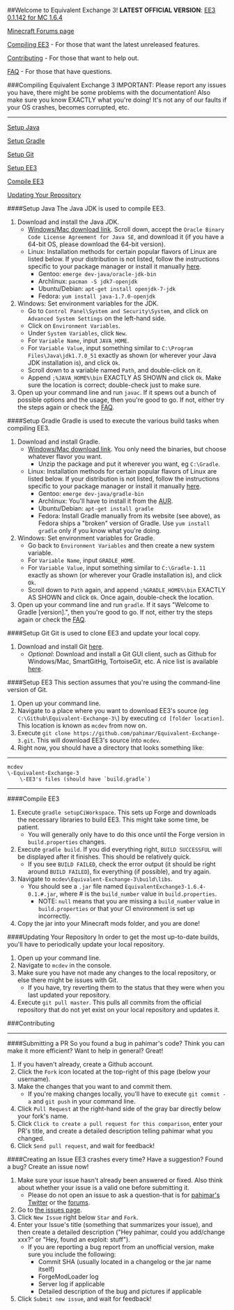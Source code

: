 ##Welcome to Equivalent Exchange 3!
**LATEST OFFICIAL VERSION**: [EE3 0.1.142 for MC 1.6.4](http://files.pahimar.com/ee3/MC_1.6.4/EquivalentExchange3-1.6.4-0.1.142.jar)

[Minecraft Forums page](http://www.minecraftforum.net/topic/1540010-equivalent-exchange-3)

[Compiling EE3](#compiling-equivalent-exchange-3) - For those that want the latest unreleased features.

[Contributing](#contributing) - For those that want to help out.

[FAQ](https://github.com/pahimar/Equivalent-Exchange-3/wiki/Frequently-Asked-Questions) - For those that have questions.

###Compiling Equivalent Exchange 3
IMPORTANT: Please report any issues you have, there might be some problems with the documentation!
Also make sure you know EXACTLY what you're doing!  It's not any of our faults if your OS crashes, becomes corrupted, etc.
***
[Setup Java](#setup-java)

[Setup Gradle](#setup-gradle)

[Setup Git](#setup-git)

[Setup EE3](#setup-ee3)

[Compile EE3](#compile-ee3)

[Updating Your Repository](#updating-your-repository)

####Setup Java
The Java JDK is used to compile EE3.

1. Download and install the Java JDK.
	* [Windows/Mac download link](http://www.oracle.com/technetwork/java/javase/downloads/jdk7-downloads-1880260.html).  Scroll down, accept the `Oracle Binary Code License Agreement for Java SE`, and download it (if you have a 64-bit OS, please download the 64-bit version).
	* Linux: Installation methods for certain popular flavors of Linux are listed below.  If your distribution is not listed, follow the instructions specific to your package manager or install it manually [here](http://www.oracle.com/technetwork/java/javase/downloads/jdk7-downloads-1880260.html).
		* Gentoo: `emerge dev-java/oracle-jdk-bin`
		* Archlinux: `pacman -S jdk7-openjdk`
		* Ubuntu/Debian: `apt-get install openjdk-7-jdk`
		* Fedora: `yum install java-1.7.0-openjdk`
2. Windows: Set environment variables for the JDK.
    * Go to `Control Panel\System and Security\System`, and click on `Advanced System Settings` on the left-hand side.
    * Click on `Environment Variables`.
    * Under `System Variables`, click `New`.
    * For `Variable Name`, input `JAVA_HOME`.
    * For `Variable Value`, input something similar to `C:\Program Files\Java\jdk1.7.0_51` exactly as shown (or wherever your Java JDK installation is), and click `Ok`.
    * Scroll down to a variable named `Path`, and double-click on it.
    * Append `;%JAVA_HOME%\bin` EXACTLY AS SHOWN and click `Ok`.  Make sure the location is correct; double-check just to make sure.
3. Open up your command line and run `javac`.  If it spews out a bunch of possible options and the usage, then you're good to go.  If not, either try the steps again or check the [FAQ](https://github.com/pahimar/Equivalent-Exchange-3/wiki/Frequently-Asked-Questions).

####Setup Gradle
Gradle is used to execute the various build tasks when compiling EE3.

1. Download and install Gradle.
	* [Windows/Mac download link](http://www.gradle.org/downloads).  You only need the binaries, but choose whatever flavor you want.
		* Unzip the package and put it wherever you want, eg `C:\Gradle`.
	* Linux: Installation methods for certain popular flavors of Linux are listed below.  If your distribution is not listed, follow the instructions specific to your package manager or install it manually [here](http://www.gradle.org/downloads).
		* Gentoo: `emerge dev-java/gradle-bin`
		* Archlinux: You'll have to install it from the [AUR](https://aur.archlinux.org/packages/gradle).
		* Ubuntu/Debian: `apt-get install gradle`
		* Fedora: Install Gradle manually from its website (see above), as Fedora ships a "broken" version of Gradle.  Use `yum install gradle` only if you know what you're doing.
2. Windows: Set environment variables for Gradle.
	* Go back to `Environment Variables` and then create a new system variable.
	* For `Variable Name`, input `GRADLE_HOME`.
	* For `Variable Value`, input something similar to `C:\Gradle-1.11` exactly as shown (or wherever your Gradle installation is), and click `Ok`.
	* Scroll down to `Path` again, and append `;%GRADLE_HOME%\bin` EXACTLY AS SHOWN and click `Ok`.  Once again, double-check the location.
3. Open up your command line and run `gradle`.  If it says "Welcome to Gradle [version].", then you're good to go.  If not, either try the steps again or check the [FAQ](https://github.com/pahimar/Equivalent-Exchange-3/wiki/Frequently-Asked-Questions).

####Setup Git
Git is used to clone EE3 and update your local copy.

1. Download and install Git [here](http://git-scm.com/download/).
	* *Optional*: Download and install a Git GUI client, such as Github for Windows/Mac, SmartGitHg, TortoiseGit, etc.  A nice list is available [here](http://git-scm.com/downloads/guis).

####Setup EE3
This section assumes that you're using the command-line version of Git.

1. Open up your command line.
2. Navigate to a place where you want to download EE3's source (eg `C:\Github\Equivalent-Exchange-3\`) by executing `cd [folder location]`.  This location is known as `mcdev` from now on.
3. Execute `git clone https://github.com/pahimar/Equivalent-Exchange-3.git`.  This will download EE3's source into `mcdev`.
4. Right now, you should have a directory that looks something like:

***
	mcdev
	\-Equivalent-Exchange-3
		\-EE3's files (should have `build.gradle`)
***

####Compile EE3
1. Execute `gradle setupCiWorkspace`. This sets up Forge and downloads the necessary libraries to build EE3.  This might take some time, be patient.
	* You will generally only have to do this once until the Forge version in `build.properties` changes.
2. Execute `gradle build`. If you did everything right, `BUILD SUCCESSFUL` will be displayed after it finishes.  This should be relatively quick.
    * If you see `BUILD FAILED`, check the error output (it should be right around `BUILD FAILED`), fix everything (if possible), and try again.
3. Navigate to `mcdev\Equivalent-Exchange-3\build\libs`.
    *  You should see a `.jar` file named `EquivalentExchange3-1.6.4-0.1.#.jar`, where # is the `build_number` value in `build.properties`.
		* NOTE: `null` means that you are missing a `build_number` value in `build.properties` or that your CI environment is set up incorrectly.
4. Copy the jar into your Minecraft mods folder, and you are done!

####Updating Your Repository
In order to get the most up-to-date builds, you'll have to periodically update your local repository.

1. Open up your command line.
2. Navigate to `mcdev` in the console.
3. Make sure you have not made any changes to the local repository, or else there might be issues with Git.
	* If you have, try reverting them to the status that they were when you last updated your repository.
4. Execute `git pull master`.  This pulls all commits from the official repository that do not yet exist on your local repository and updates it.

###Contributing
***
####Submitting a PR
So you found a bug in pahimar's code?  Think you can make it more efficient?  Want to help in general?  Great!

1. If you haven't already, create a Github account.
2. Click the `Fork` icon located at the top-right of this page (below your username).
3. Make the changes that you want to and commit them.
	* If you're making changes locally, you'll have to execute `git commit -a` and `git push` in your command line.
4. Click `Pull Request` at the right-hand side of the gray bar directly below your fork's name.
5. Click `Click to create a pull request for this comparison`, enter your PR's title, and create a detailed description telling pahimar what you changed.
6. Click `Send pull request`, and wait for feedback!

####Creating an Issue
EE3 crashes every time?  Have a suggestion?  Found a bug?  Create an issue now!

1. Make sure your issue hasn't already been answered or fixed.  Also think about whether your issue is a valid one before submitting it.
	* Please do not open an issue to ask a question-that is for [pahimar's Twitter](https://twitter.com/pahimar/) or the [forums](http://www.minecraftforum.net/topic/1540010-equivalent-exchange-3).
2. Go to [the issues page](http://github.com/pahimar/Equivalent-Exchange-3/issues).
3. Click `New Issue` right below `Star` and `Fork`.
4. Enter your Issue's title (something that summarizes your issue), and then create a detailed description ("Hey pahimar, could you add/change xxx?" or "Hey, found an exploit:  stuff").
	* If you are reporting a bug report from an unofficial version, make sure you include the following:
		* Commit SHA (usually located in a changelog or the jar name itself)
		* ForgeModLoader log
		* Server log if applicable
		* Detailed description of the bug and pictures if applicable
5. Click `Submit new issue`, and wait for feedback!
